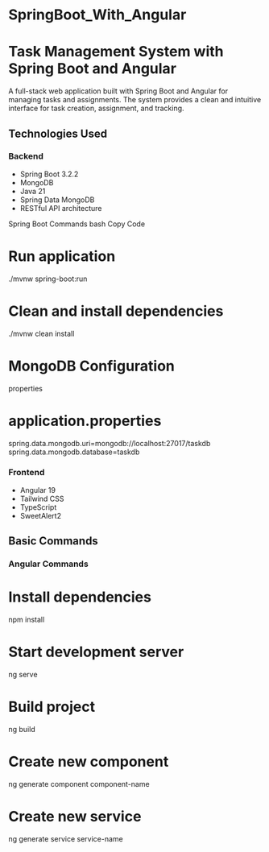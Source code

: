 # SpringBoot_With_Angular
# Task Management System with Spring Boot and Angular

A full-stack web application built with Spring Boot and Angular for managing tasks and assignments. The system provides a clean and intuitive interface for task creation, assignment, and tracking.

## Technologies Used

### Backend
- Spring Boot 3.2.2
- MongoDB
- Java 21
- Spring Data MongoDB
- RESTful API architecture

Spring Boot Commands
bash
Copy Code
# Run application
./mvnw spring-boot:run

# Clean and install dependencies
./mvnw clean install

# MongoDB Configuration
properties
# application.properties
spring.data.mongodb.uri=mongodb://localhost:27017/taskdb
spring.data.mongodb.database=taskdb

### Frontend
- Angular 19
- Tailwind CSS
- TypeScript
- SweetAlert2

## Basic Commands

### Angular Commands
# Install dependencies
npm install

# Start development server
ng serve

# Build project
ng build

# Create new component
ng generate component component-name

# Create new service
ng generate service service-name


